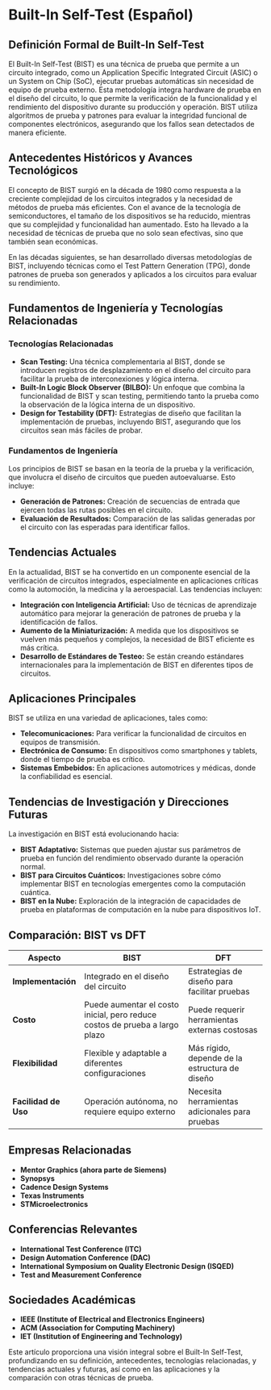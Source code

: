 # Built-In Self-Test (Español)

## Definición Formal de Built-In Self-Test

El Built-In Self-Test (BIST) es una técnica de prueba que permite a un circuito integrado, como un Application Specific Integrated Circuit (ASIC) o un System on Chip (SoC), ejecutar pruebas automáticas sin necesidad de equipo de prueba externo. Esta metodología integra hardware de prueba en el diseño del circuito, lo que permite la verificación de la funcionalidad y el rendimiento del dispositivo durante su producción y operación. BIST utiliza algoritmos de prueba y patrones para evaluar la integridad funcional de componentes electrónicos, asegurando que los fallos sean detectados de manera eficiente.

## Antecedentes Históricos y Avances Tecnológicos

El concepto de BIST surgió en la década de 1980 como respuesta a la creciente complejidad de los circuitos integrados y la necesidad de métodos de prueba más eficientes. Con el avance de la tecnología de semiconductores, el tamaño de los dispositivos se ha reducido, mientras que su complejidad y funcionalidad han aumentado. Esto ha llevado a la necesidad de técnicas de prueba que no solo sean efectivas, sino que también sean económicas.

En las décadas siguientes, se han desarrollado diversas metodologías de BIST, incluyendo técnicas como el Test Pattern Generation (TPG), donde patrones de prueba son generados y aplicados a los circuitos para evaluar su rendimiento.

## Fundamentos de Ingeniería y Tecnologías Relacionadas

### Tecnologías Relacionadas

- **Scan Testing:** Una técnica complementaria al BIST, donde se introducen registros de desplazamiento en el diseño del circuito para facilitar la prueba de interconexiones y lógica interna.
- **Built-In Logic Block Observer (BILBO):** Un enfoque que combina la funcionalidad de BIST y scan testing, permitiendo tanto la prueba como la observación de la lógica interna de un dispositivo.
- **Design for Testability (DFT):** Estrategias de diseño que facilitan la implementación de pruebas, incluyendo BIST, asegurando que los circuitos sean más fáciles de probar.

### Fundamentos de Ingeniería

Los principios de BIST se basan en la teoría de la prueba y la verificación, que involucra el diseño de circuitos que pueden autoevaluarse. Esto incluye:

- **Generación de Patrones:** Creación de secuencias de entrada que ejercen todas las rutas posibles en el circuito.
- **Evaluación de Resultados:** Comparación de las salidas generadas por el circuito con las esperadas para identificar fallos.

## Tendencias Actuales

En la actualidad, BIST se ha convertido en un componente esencial de la verificación de circuitos integrados, especialmente en aplicaciones críticas como la automoción, la medicina y la aeroespacial. Las tendencias incluyen:

- **Integración con Inteligencia Artificial:** Uso de técnicas de aprendizaje automático para mejorar la generación de patrones de prueba y la identificación de fallos.
- **Aumento de la Miniaturización:** A medida que los dispositivos se vuelven más pequeños y complejos, la necesidad de BIST eficiente es más crítica.
- **Desarrollo de Estándares de Testeo:** Se están creando estándares internacionales para la implementación de BIST en diferentes tipos de circuitos.

## Aplicaciones Principales

BIST se utiliza en una variedad de aplicaciones, tales como:

- **Telecomunicaciones:** Para verificar la funcionalidad de circuitos en equipos de transmisión.
- **Electrónica de Consumo:** En dispositivos como smartphones y tablets, donde el tiempo de prueba es crítico.
- **Sistemas Embebidos:** En aplicaciones automotrices y médicas, donde la confiabilidad es esencial.

## Tendencias de Investigación y Direcciones Futuras

La investigación en BIST está evolucionando hacia:

- **BIST Adaptativo:** Sistemas que pueden ajustar sus parámetros de prueba en función del rendimiento observado durante la operación normal.
- **BIST para Circuitos Cuánticos:** Investigaciones sobre cómo implementar BIST en tecnologías emergentes como la computación cuántica.
- **BIST en la Nube:** Exploración de la integración de capacidades de prueba en plataformas de computación en la nube para dispositivos IoT.

## Comparación: BIST vs DFT

| **Aspecto**                | **BIST**                                      | **DFT**                                          |
|---------------------------|-----------------------------------------------|-------------------------------------------------|
| **Implementación**        | Integrado en el diseño del circuito           | Estrategias de diseño para facilitar pruebas     |
| **Costo**                | Puede aumentar el costo inicial, pero reduce costos de prueba a largo plazo | Puede requerir herramientas externas costosas    |
| **Flexibilidad**         | Flexible y adaptable a diferentes configuraciones | Más rígido, depende de la estructura de diseño   |
| **Facilidad de Uso**     | Operación autónoma, no requiere equipo externo | Necesita herramientas adicionales para pruebas   |

## Empresas Relacionadas

- **Mentor Graphics (ahora parte de Siemens)**
- **Synopsys**
- **Cadence Design Systems**
- **Texas Instruments**
- **STMicroelectronics**

## Conferencias Relevantes

- **International Test Conference (ITC)**
- **Design Automation Conference (DAC)**
- **International Symposium on Quality Electronic Design (ISQED)**
- **Test and Measurement Conference**

## Sociedades Académicas

- **IEEE (Institute of Electrical and Electronics Engineers)**
- **ACM (Association for Computing Machinery)**
- **IET (Institution of Engineering and Technology)**

Este artículo proporciona una visión integral sobre el Built-In Self-Test, profundizando en su definición, antecedentes, tecnologías relacionadas, y tendencias actuales y futuras, así como en las aplicaciones y la comparación con otras técnicas de prueba.